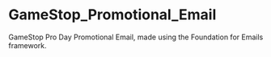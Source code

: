 # GameStop_Promotional_Email

GameStop Pro Day Promotional Email, made using the Foundation for Emails framework.
